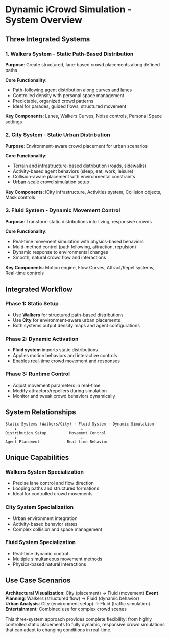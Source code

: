# Dynamic iCrowd Simulation - System Overview

## Three Integrated Systems

### 1. Walkers System - **Static Path-Based Distribution**
**Purpose**: Create structured, lane-based crowd placements along defined paths

**Core Functionality**:
- Path-following agent distribution along curves and lanes
- Controlled density with personal space management
- Predictable, organized crowd patterns
- Ideal for parades, guided flows, structured movement

**Key Components**: Lanes, Walkers Curves, Noise controls, Personal Space settings

### 2. City System - **Static Urban Distribution** 
**Purpose**: Environment-aware crowd placement for urban scenarios

**Core Functionality**:
- Terrain and infrastructure-based distribution (roads, sidewalks)
- Activity-based agent behaviors (sleep, eat, work, leisure)
- Collision-aware placement with environmental constraints
- Urban-scale crowd simulation setup

**Key Components**: ICity infrastructure, Activities system, Collision objects, Mask controls

### 3. Fluid System - **Dynamic Movement Control**
**Purpose**: Transform static distributions into living, responsive crowds

**Core Functionality**:
- Real-time movement simulation with physics-based behaviors
- Multi-method control (path following, attraction, repulsion)
- Dynamic response to environmental changes
- Smooth, natural crowd flow and interactions

**Key Components**: Motion engine, Flow Curves, Attract/Repel systems, Real-time controls

## Integrated Workflow

### Phase 1: Static Setup
- Use **Walkers** for structured path-based distributions
- Use **City** for environment-aware urban placements
- Both systems output density maps and agent configurations

### Phase 2: Dynamic Activation
- **Fluid system** imports static distributions
- Applies motion behaviors and interactive controls
- Enables real-time crowd movement and responses

### Phase 3: Runtime Control
- Adjust movement parameters in real-time
- Modify attractors/repellers during simulation
- Monitor and tweak crowd behaviors dynamically

## System Relationships

```
Static Systems (Walkers/City) → Fluid System → Dynamic Simulation
    ↓                            ↓
Distribution Setup          Movement Control
    ↓                            ↓
Agent Placement            Real-time Behavior
```

## Unique Capabilities

### Walkers System Specialization
- Precise lane control and flow direction
- Looping paths and structured formations
- Ideal for controlled crowd movements

### City System Specialization  
- Urban environment integration
- Activity-based behavior states
- Complex collision and space management

### Fluid System Specialization
- Real-time dynamic control
- Multiple simultaneous movement methods
- Physics-based natural interactions

## Use Case Scenarios

**Architectural Visualization**: City (placement) → Fluid (movement)
**Event Planning**: Walkers (structured flow) → Fluid (dynamic behavior)  
**Urban Analysis**: City (environment setup) → Fluid (traffic simulation)
**Entertainment**: Combined use for complex crowd scenes

This three-system approach provides complete flexibility: from highly controlled static placements to fully dynamic, responsive crowd simulations that can adapt to changing conditions in real-time.